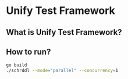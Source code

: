 # Unify Test Framework

## What is Unify Test Framework?

## How to run?
    
```bash
go build
./schrddl --mode="parallel" --concurrency=1

